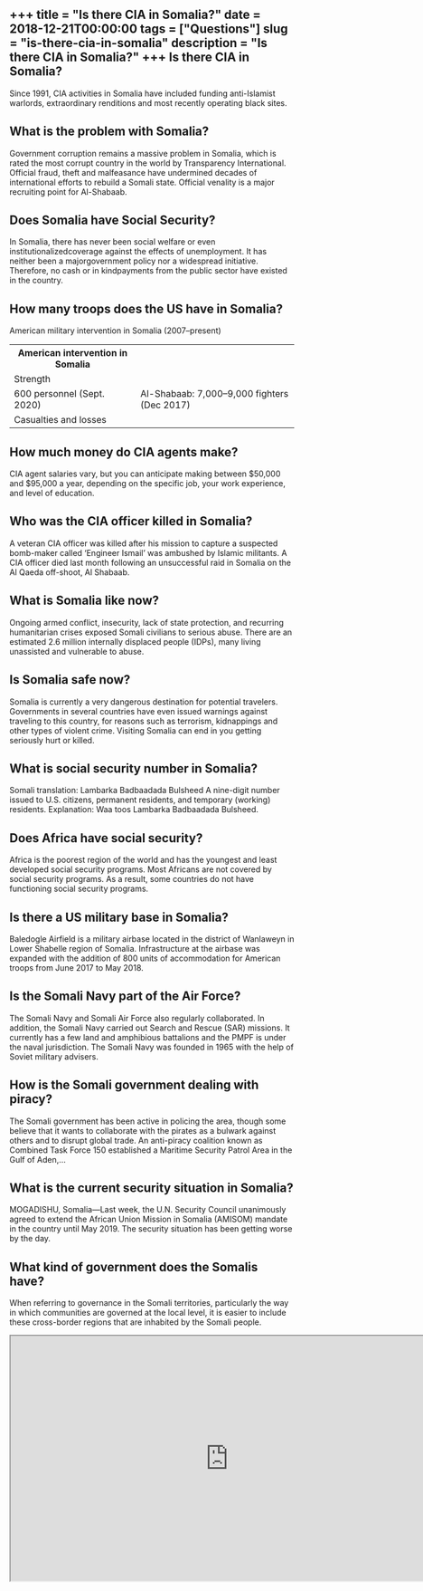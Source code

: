 +++
title = "Is there CIA in Somalia?"
date = 2018-12-21T00:00:00
tags = ["Questions"]
slug = "is-there-cia-in-somalia"
description = "Is there CIA in Somalia?"
+++
Is there CIA in Somalia?
------------------------

Since 1991, CIA activities in Somalia have included funding anti-Islamist warlords, extraordinary renditions and most recently operating black sites.

What is the problem with Somalia?
---------------------------------

Government corruption remains a massive problem in Somalia, which is rated the most corrupt country in the world by Transparency International. Official fraud, theft and malfeasance have undermined decades of international efforts to rebuild a Somali state. Official venality is a major recruiting point for Al-Shabaab.

Does Somalia have Social Security?
----------------------------------

In Somalia, there has never been social welfare or even institutionalizedcoverage against the effects of unemployment. It has neither been a majorgovernment policy nor a widespread initiative. Therefore, no cash or in kindpayments from the public sector have existed in the country.

How many troops does the US have in Somalia?
--------------------------------------------

American military intervention in Somalia (2007–present)

<table><tr><th>American intervention in Somalia</th></tr><tr><td>Strength</td></tr><tr><td>600 personnel (Sept. 2020)</td><td>Al-Shabaab: 7,000–9,000 fighters (Dec 2017)</td></tr><tr><td>Casualties and losses</td></tr></table>

How much money do CIA agents make?
----------------------------------

CIA agent salaries vary, but you can anticipate making between $50,000 and $95,000 a year, depending on the specific job, your work experience, and level of education.

Who was the CIA officer killed in Somalia?
------------------------------------------

A veteran CIA officer was killed after his mission to capture a suspected bomb-maker called ‘Engineer Ismail’ was ambushed by Islamic militants. A CIA officer died last month following an unsuccessful raid in Somalia on the Al Qaeda off-shoot, Al Shabaab.

What is Somalia like now?
-------------------------

Ongoing armed conflict, insecurity, lack of state protection, and recurring humanitarian crises exposed Somali civilians to serious abuse. There are an estimated 2.6 million internally displaced people (IDPs), many living unassisted and vulnerable to abuse.

Is Somalia safe now?
--------------------

Somalia is currently a very dangerous destination for potential travelers. Governments in several countries have even issued warnings against traveling to this country, for reasons such as terrorism, kidnappings and other types of violent crime. Visiting Somalia can end in you getting seriously hurt or killed.

What is social security number in Somalia?
------------------------------------------

Somali translation: Lambarka Badbaadada Bulsheed A nine-digit number issued to U.S. citizens, permanent residents, and temporary (working) residents. Explanation: Waa toos Lambarka Badbaadada Bulsheed.

Does Africa have social security?
---------------------------------

Africa is the poorest region of the world and has the youngest and least developed social security programs. Most Africans are not covered by social security programs. As a result, some countries do not have functioning social security programs.

Is there a US military base in Somalia?
---------------------------------------

Baledogle Airfield is a military airbase located in the district of Wanlaweyn in Lower Shabelle region of Somalia. Infrastructure at the airbase was expanded with the addition of 800 units of accommodation for American troops from June 2017 to May 2018.

Is the Somali Navy part of the Air Force?
-----------------------------------------

The Somali Navy and Somali Air Force also regularly collaborated. In addition, the Somali Navy carried out Search and Rescue (SAR) missions. It currently has a few land and amphibious battalions and the PMPF is under the naval jurisdiction. The Somali Navy was founded in 1965 with the help of Soviet military advisers.

How is the Somali government dealing with piracy?
-------------------------------------------------

The Somali government has been active in policing the area, though some believe that it wants to collaborate with the pirates as a bulwark against others and to disrupt global trade. An anti-piracy coalition known as Combined Task Force 150 established a Maritime Security Patrol Area in the Gulf of Aden,…

What is the current security situation in Somalia?
--------------------------------------------------

MOGADISHU, Somalia—Last week, the U.N. Security Council unanimously agreed to extend the African Union Mission in Somalia (AMISOM) mandate in the country until May 2019. The security situation has been getting worse by the day.

What kind of government does the Somalis have?
----------------------------------------------

When referring to governance in the Somali territories, particularly the way in which communities are governed at the local level, it is easier to include these cross-border regions that are inhabited by the Somali people.

<iframe allow="accelerometer; autoplay; clipboard-write; encrypted-media; gyroscope; picture-in-picture" allowfullscreen="" class="__youtube_prefs__  epyt-is-override  no-lazyload" data-no-lazy="1" data-origheight="433" data-origwidth="770" data-skipgform_ajax_framebjll="" height="433" id="_ytid_91963" loading="lazy" src="https://www.youtube.com/embed/584rKsTSfKw?enablejsapi=1&autoplay=0&cc_load_policy=0&cc_lang_pref=&iv_load_policy=1&loop=0&modestbranding=0&rel=1&fs=1&playsinline=0&autohide=2&theme=dark&color=red&controls=1&" title="YouTube player" width="770"></iframe>